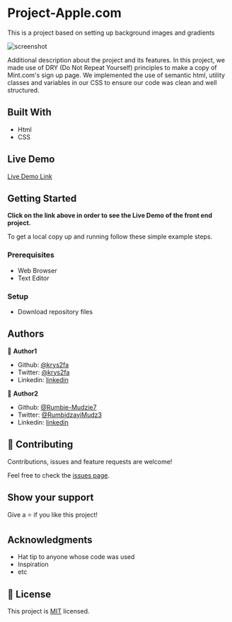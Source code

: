 # Project-Apple.com
This is a project based on setting up background images and gradients

![screenshot](./images/app_screenshot.png)

Additional description about the project and its features.
In this project, we made use of DRY (Do Not Repeat Yourself) principles to make a copy of Mint.com's sign up page. We implemented the use of semantic html, utility classes and variables in our CSS to ensure our code was clean and well structured.

## Built With

- Html
- CSS

## Live Demo

[Live Demo Link](https://rawcdn.githack.com/Rumbie-Mudzie7/New-York-Times-Article-Clone/56f3083434a8bea35263fca2ff35273b154e16f6/index.html)

## Getting Started

**Click on the link above in order to see the Live Demo of the front end project.**

To get a local copy up and running follow these simple example steps.

### Prerequisites

- Web Browser
- Text Editor

### Setup

- Download repository files

## Authors

👤 **Author1**

- Github: [@krys2fa](https://github.com/krys2fa)
- Twitter: [@krys2fa](https://twitter.com/krys2fa)
- Linkedin: [linkedin](https://www.linkedin.com/in/christopher-amanor-81a7b93b/)

👤 **Author2**

- Github: [@Rumbie-Mudzie7](https://github.com/Rumbie-Mudzie7)
- Twitter: [@RumbidzayiMudz3](https://twitter.com/RumbidzayiMudz3)
- Linkedin: [linkedin](https://www.linkedin.com/in/rumbidzayi-mudziviri-792b4b85/)

## 🤝 Contributing

Contributions, issues and feature requests are welcome!

Feel free to check the [issues page](issues/).

## Show your support

Give a ⭐️ if you like this project!

## Acknowledgments

- Hat tip to anyone whose code was used
- Inspiration
- etc

## 📝 License

This project is [MIT](lic.url) licensed.